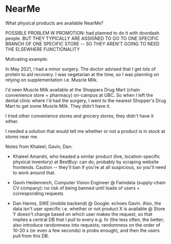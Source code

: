 # NearMe
What physical products are available NearMe?

POSSIBLE PROBLEM W PROMOTION: had planned to do it with doordash people. BUT THEY TYPICALLY ARE ASSIGNED TO GO TO ONE SPECIFIC BRANCH OF ONE SPECIFIC STORE -- SO THEY AREN'T GOING TO NEED THE ELSEWHERE FUNCTIONALITY

Motivating example:

In May 2021, I had a minor surgery. The doctor advised that I get lots of protein to aid recovery. I was vegetarian at the time, so I was planning on relying on supplementation i.e. Muscle Milk. 

I'd seen Muscle Milk available at the Shoppers Drug Mart (chain convenience store + pharmacy) on-campus at UBC. So when I left the dental clinic where I'd had the surgery, I went to the nearest Shopper's Drug Mart to get some Muscle Milk. They didn't have it.

I tried other convenience stores and grocery stores; they didn't have it either. 

I needed a solution that would tell me whether or not a product is in stock at stores near me. 

Notes from Khaleel, Gavin, Dan:
- Khaleel Amarshi, who headed a similar product (live, location-specific physical inventory) at BestBuy: can do, probably by scraping website frontends. Caution -- they'll ban if you're at all suspicious, so you'll need to work around that. 

- Gavin Heidenreich, Computer Vision Engineer @ Faimdata (supply-chain CV company): no risk of being banned until loads of users + corresponding requests

- Dan Harms, SWE (mobile backend) @ Google: echoes Gavin. Also, the data isn't user specific i.e. whether or not product X is available @ Store Y doesn't change based on which user makes the request, so that implies a central DB that I pull to every e.g. hr (the less often, the better; also introduce randomness into requests; randomness on the order of 10-20 s (or even a few seconds) is probs enough), and then the users pull from this DB.
